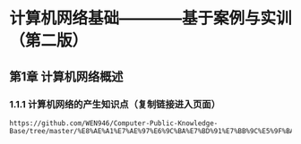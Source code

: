 # 计算机网络基础————基于案例与实训（第二版）

## 第1章 计算机网络概述

### 1.1.1 计算机网络的产生知识点（复制链接进入页面） 

    https://github.com/WEN946/Computer-Public-Knowledge-Base/tree/master/%E8%AE%A1%E7%AE%97%E6%9C%BA%E7%BD%91%E7%BB%9C%E5%9F%BA%E7%A1%80%E2%80%94%E2%80%94%E5%9F%BA%E4%BA%8E%E6%A1%88%E4%BE%8B%E4%B8%8E%E5%AE%9E%E8%AE%AD%EF%BC%88%E7%AC%AC%E4%BA%8C%E7%89%88%EF%BC%89/%E7%AC%AC1%E7%AB%A0%20%E8%AE%A1%E7%AE%97%E6%9C%BA%E7%BD%91%E7%BB%9C%E6%A6%82%E8%BF%B0/1.1%20%E8%AE%A1%E7%AE%97%E6%9C%BA%E7%BD%91%E7%BB%9C%E7%9A%84%E5%8F%91%E5%B1%95%E5%8E%86%E5%8F%B2/1.1.1%20%E8%AE%A1%E7%AE%97%E6%9C%BA%E7%BD%91%E7%BB%9C%E7%9A%84%E4%BA%A7%E7%94%9F

